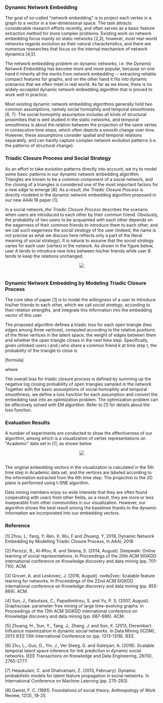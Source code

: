 ### Dynamic Network Embedding

The goal of so-called "network embedding" is to project each vertex in a graph to a vector in a low-dimensional space. The task attracts considerable research efforts recently, and often serves as a basic feature extraction method for more complex problems. Existing work on network embedding focus mainly on static networks [2,3], however, most real-world networks regards evolution as their natural characteristics, and there are numerous researches that focus on the internal mechanism of network dynamics [4,5].

The network embedding problem on dynamic networks, i.e. the *Dynamic Network Embedding* has become more and more popular, because on one hand it inherits all the merits from network embedding -- extracting reliable compact features for graphs, and on the other hand it fits into dynamic scenarios that we often meet in real world. As far as we know, there is no widely-accepted dynamic network embedding algorithm that is proved to work well in practice.

Most existing dynamic network embedding algorithms generally hold two common assumptions, namely social homophily and temporal smoothness [6, 7]. The social homophily assumption includes all kinds of structural proximities that is well studied in the static networks, and temporal smoothness is about the relation between the projection of the same vertex in consecutive time steps, which often depicts a smooth change over time. However, these assumptions consider spatial and temporal relations separately, and can hardly capture complex network evolution patterns (i.e. the patterns of structural change).

### Triadic Closure Process and Social Strategy

As an effort to take evolution patterns directly into account, we try to model some basic patterns in our dynamic network embedding algorithm. Triangles are known to be a common component of a social network, and the closing of a triangles is considered one of the most important factors for a new edge to emerge [8]. As a result, *the Triadic Closure Process* is directly modeled in the dynamic network embedding algorithm proposed in our new AAAI 18 paper [1].

In a social network, *the Triadic Closure Process* describes the scenario when users are introduced to each other by their common friend. Obviously, the probability of two users to be acquainted with each other depends on the eagerness of their common friends to introduce them to each other, and we call such eagerness the *social strategy* of the user (indeed, the name is not precise as what we discuss here reflects only a part of the literal meaning of social strategy). It is natural to assume that the *social strategy* varies for each user (vertex) in the network. As shown in the figure below, user A tends to introduce new links between his/her friends while user B tends to keep the relations unchanged. 

<div align="center">
    <img src="https://raw.githubusercontent.com/luckiezhou/DynamicTriad/master/docs/motiv.png"><br><br>
</div>

### Dynamic Network Embedding by Modeling Triadic Closure Process

The core idea of paper [1] is to model the willingness of a user to introduce his/her friends to each other, which we call *social strategy*, according to their relation strengths, and integrate this information into the embedding vector of this user. 

The proposed algorithm defines a triadic loss for each open triangle (two edges among three vertices),  computed according to the relative positions of the three vertices in the latent space, the weight of edges between them and whether the open triangle closes in the next time step. Specifically, given unlinked users i and j who share a common friend k at time step t, the probability of the triangle to close is

[formula]

where 


The overall loss for triadic closure process is defined by summing up the negative log closing probability of open triangles sampled in the network. Together with the basic assumptions of social homophily and temporal smoothness, we define a loss function for each assumption and convert the embedding task into an optimization problem. The optimization problem can be effectively solved with EM algorithm. Refer to [1] for details about the loss function.

### Evaluation Results

A number of experiments are conducted to show the effectiveness of our algorithm, among which is a visualization of vertex representations on "Academic" data set in [1], as shown below

<div align="center">
    <img src="https://raw.githubusercontent.com/luckiezhou/DynamicTriad/master/docs/vis.png"><br><br>
</div>

The original embedding vectors in the visualization is calculated in the 5th time step in Academic data set, and the vertices are labeled according to the information extracted from the 6th time step. The projection to the 2D plane is performed using t-SNE algorithm.

Data mining members enjoy so wide interests that they are often found cooperating with users from other fields, as a result, they are more or less inseparable from other communities in our visualization. However, our algorithm shows the best result among the baselines thanks to the dynamic information we incorporated into our embedding vectors.

### Reference

[1] Zhou, L; Yang, Y; Ren, X; Wu, F and Zhuang, Y, 2018, Dynamic Network Embedding by Modelling Triadic Closure Process, In AAAI, 2018 

[2] Perozzi, B., Al-Rfou, R. and Skiena, S. (2014, August). Deepwalk: Online learning of social representations. In Proceedings of the 20th ACM SIGKDD international conference on Knowledge discovery and data mining (pp. 701-710). ACM.

[3] Grover, A. and Leskovec, J. (2016, August). node2vec: Scalable feature learning for networks. In Proceedings of the 22nd ACM SIGKDD international conference on Knowledge discovery and data mining (pp. 855-864). ACM.

[4] Sun, J., Faloutsos, C., Papadimitriou, S. and Yu, P. S. (2007, August). Graphscope: parameter-free mining of large time-evolving graphs. In Proceedings of the 13th ACM SIGKDD international conference on Knowledge discovery and data mining (pp. 687-696). ACM.

[5] Zhuang, H., Sun, Y., Tang, J., Zhang, J. and Sun, X. (2013, December). Influence maximization in dynamic social networks. In Data Mining (ICDM), 2013 IEEE 13th International Conference on (pp. 1313-1318). IEEE.

[6] Zhu, L., Guo, D., Yin, J., Ver Steeg, G. and Galstyan, A. (2016). Scalable temporal latent space inference for link prediction in dynamic social networks. IEEE Transactions on Knowledge and Data Engineering, 28(10), 2765-2777.

[7] Heaukulani, C. and Ghahramani, Z. (2013, February). Dynamic probabilistic models for latent feature propagation in social networks. In International Conference on Machine Learning (pp. 275-283).

[8] Gamst, F. C. (1991). Foundations of social theory. Anthropology of Work Review, 12(3), 19-25.